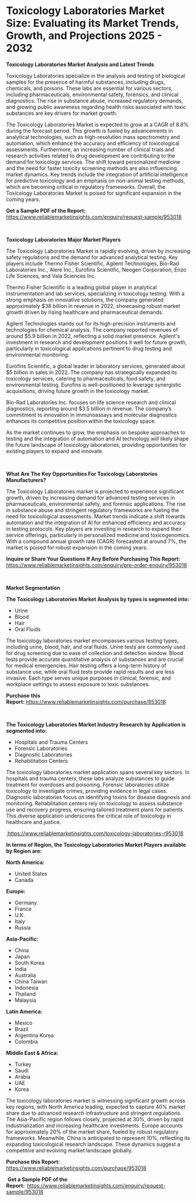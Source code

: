 <p><h1>Toxicology Laboratories Market Size: Evaluating its Market Trends, Growth, and Projections 2025 - 2032</h1></p><p><strong>Toxicology Laboratories Market Analysis and Latest Trends</strong></p>
<p><p>Toxicology Laboratories specialize in the analysis and testing of biological samples for the presence of harmful substances, including drugs, chemicals, and poisons. These labs are essential for various sectors, including pharmaceuticals, environmental safety, forensics, and clinical diagnostics. The rise in substance abuse, increased regulatory demands, and growing public awareness regarding health risks associated with toxic substances are key drivers for market growth.</p><p>The Toxicology Laboratories Market is expected to grow at a CAGR of 8.8% during the forecast period. This growth is fueled by advancements in analytical technologies, such as high-resolution mass spectrometry and automation, which enhance the accuracy and efficiency of toxicological assessments. Furthermore, an increasing number of clinical trials and research activities related to drug development are contributing to the demand for toxicology services. The shift toward personalized medicine and the need for faster toxicity screening methods are also influencing market dynamics. Key trends include the integration of artificial intelligence for predictive toxicology and an emphasis on non-animal testing methods, which are becoming critical in regulatory frameworks. Overall, the Toxicology Laboratories Market is poised for significant expansion in the coming years.</p></p>
<p><strong>Get a Sample PDF of the Report:&nbsp;</strong> <a href="https://www.reliablemarketinsights.com/enquiry/request-sample/953018?utm_campaign=3567&utm_medium=2&utm_source=Github&utm_content=ia&utm_term=18042025&utm_id=toxicology-laboratories">https://www.reliablemarketinsights.com/enquiry/request-sample/953018</a></p>
<p>&nbsp;</p>
<p><strong>Toxicology Laboratories Major Market Players</strong></p>
<p><p>The Toxicology Laboratories Market is rapidly evolving, driven by increasing safety regulations and the demand for advanced analytical testing. Key players include Thermo Fisher Scientific, Agilent Technologies, Bio-Rad Laboratories Inc., Alere Inc., Eurofins Scientific, Neogen Corporation, Enzo Life Sciences, and Vala Sciences Inc.</p><p>Thermo Fisher Scientific is a leading global player in analytical instrumentation and lab services, specializing in toxicology testing. With a strong emphasis on innovative solutions, the company generated approximately $38 billion in revenue in 2022, showcasing robust market growth driven by rising healthcare and pharmaceutical demands.</p><p>Agilent Technologies stands out for its high-precision instruments and technologies for chemical analysis. The company reported revenues of around $5.9 billion in 2022, reflecting a solid market presence. Agilent's investment in research and development positions it well for future growth, particularly in toxicological applications pertinent to drug testing and environmental monitoring.</p><p>Eurofins Scientific, a global leader in laboratory services, generated about $5 billion in sales in 2022. The company has strategically expanded its toxicology services, catering to pharmaceuticals, food safety, and environmental testing. Eurofins is well-positioned to leverage synergistic acquisitions, driving future growth in the toxicology market.</p><p>Bio-Rad Laboratories Inc. focuses on life science research and clinical diagnostics, reporting around $3.5 billion in revenue. The company’s commitment to innovation in immunoassays and molecular diagnostics enhances its competitive position within the toxicology space.</p><p>As the market continues to grow, the emphasis on bespoke approaches to testing and the integration of automation and AI technology will likely shape the future landscape of toxicology laboratories, providing opportunities for existing players to expand and innovate.</p></p>
<p>&nbsp;</p>
<p><strong>What Are The Key Opportunities For Toxicology Laboratories Manufacturers?</strong></p>
<p><p>The Toxicology Laboratories market is projected to experience significant growth, driven by increasing demand for advanced testing services in pharmaceuticals, environmental safety, and forensic applications. The rise in substance abuse and stringent regulatory frameworks are fueling the need for toxicological assessments. Market trends indicate a shift towards automation and the integration of AI for enhanced efficiency and accuracy in testing protocols. Key players are investing in research to expand their service offerings, particularly in personalized medicine and toxicogenomics. With a compound annual growth rate (CAGR) forecasted at around 7%, the market is poised for robust expansion in the coming years.</p></p>
<p><strong>Inquire or Share Your Questions If Any Before Purchasing This Report:</strong> <a href="https://www.reliablemarketinsights.com/enquiry/pre-order-enquiry/953018?utm_campaign=3567&utm_medium=2&utm_source=Github&utm_content=ia&utm_term=18042025&utm_id=toxicology-laboratories">https://www.reliablemarketinsights.com/enquiry/pre-order-enquiry/953018</a></p>
<p>&nbsp;</p>
<p><strong>Market Segmentation</strong></p>
<p><strong>The Toxicology Laboratories Market Analysis by types is segmented into:</strong></p>
<p><ul><li>Urine</li><li>Blood</li><li>Hair</li><li>Oral Fluids</li></ul></p>
<p><p>The toxicology laboratories market encompasses various testing types, including urine, blood, hair, and oral fluids. Urine tests are commonly used for drug screening due to ease of collection and detection window. Blood tests provide accurate quantitative analysis of substances and are crucial for medical emergencies. Hair testing offers a long-term history of substance use, while oral fluid tests provide rapid results and are less invasive. Each type serves unique purposes in clinical, forensic, and workplace settings to assess exposure to toxic substances.</p></p>
<p><strong>Purchase this Report:&nbsp;</strong><a href="https://www.reliablemarketinsights.com/purchase/953018?utm_campaign=3567&utm_medium=2&utm_source=Github&utm_content=ia&utm_term=18042025&utm_id=toxicology-laboratories">https://www.reliablemarketinsights.com/purchase/953018</a></p>
<p>&nbsp;</p>
<p><strong>The Toxicology Laboratories Market Industry Research by Application is segmented into:</strong></p>
<p><ul><li>Hospitals and Trauma Centers</li><li>Forensic Laboratories</li><li>Diagnostic Laboratories</li><li>Rehabilitation Centers</li></ul></p>
<p><p>The toxicology laboratories market application spans several key sectors. In hospitals and trauma centers, these labs analyze substances to guide treatment for overdoses and poisoning. Forensic laboratories utilize toxicology to investigate crimes, providing evidence in legal cases. Diagnostic laboratories focus on identifying toxins for disease diagnosis and monitoring. Rehabilitation centers rely on toxicology to assess substance use and recovery progress, ensuring tailored treatment plans for patients. This diverse application underscores the critical role of toxicology in healthcare and justice.</p></p>
<p><a href="https://www.reliablemarketinsights.com/toxicology-laboratories-r953018?utm_campaign=3567&utm_medium=2&utm_source=Github&utm_content=ia&utm_term=18042025&utm_id=toxicology-laboratories">&nbsp;https://www.reliablemarketinsights.com/toxicology-laboratories-r953018</a></p>
<p><strong>In terms of Region, the Toxicology Laboratories Market Players available by Region are:</strong></p>
<p>
    <p> <strong> North America: </strong>
        <ul>
            <li>United States</li>
            <li>Canada</li>
        </ul>
        </p> 
    <p> <strong> Europe: </strong>
        <ul>
            <li>Germany</li>
            <li>France</li>
            <li>U.K.</li>
            <li>Italy</li>
            <li>Russia</li>
        </ul>
        </p> 
    <p> <strong> Asia-Pacific: </strong>
        <ul>
            <li>China</li>
            <li>Japan</li>
            <li>South Korea</li>
            <li>India</li>
            <li>Australia</li>
            <li>China Taiwan</li>
            <li>Indonesia</li>
            <li>Thailand</li>
            <li>Malaysia</li>
        </ul>
        </p> 
    <p> <strong> Latin America: </strong>
        <ul>
            <li>Mexico</li>
            <li>Brazil</li>
            <li>Argentina Korea</li>
            <li>Colombia</li>
        </ul>
        </p> 
    <p> <strong> Middle East & Africa: </strong>
        <ul>
            <li>Turkey</li>
            <li>Saudi</li>
            <li>Arabia</li>
            <li>UAE</li>
            <li>Korea</li>
        </ul>
    </p>
    </p>
<p><p>The toxicology laboratories market is witnessing significant growth across key regions, with North America leading, expected to capture 40% market share due to advanced research infrastructure and stringent regulations. The Asia-Pacific region follows closely, projected at 30%, driven by rapid industrialization and increasing healthcare investments. Europe accounts for approximately 20% of the market share, fueled by robust regulatory frameworks. Meanwhile, China is anticipated to represent 10%, reflecting its expanding toxicological research landscape. These dynamics suggest a competitive and evolving market landscape globally.</p></p>
<p><strong>Purchase this Report: </strong><a href="https://www.reliablemarketinsights.com/purchase/953018?utm_campaign=3567&utm_medium=2&utm_source=Github&utm_content=ia&utm_term=18042025&utm_id=toxicology-laboratories">https://www.reliablemarketinsights.com/purchase/953018</a></p>
<p>&nbsp;<strong>Get a Sample PDF of the Report:&nbsp;&nbsp;</strong><a href="https://www.reliablemarketinsights.com/enquiry/request-sample/953018?utm_campaign=3567&utm_medium=2&utm_source=Github&utm_content=ia&utm_term=18042025&utm_id=toxicology-laboratories">https://www.reliablemarketinsights.com/enquiry/request-sample/953018</a></p>
<p><strong></strong></p>
<p><p></p><p></p><p></p></p>